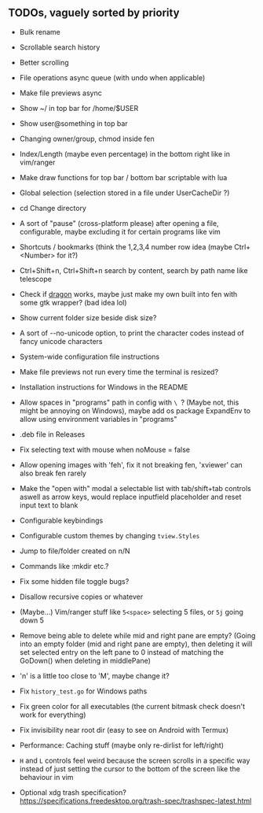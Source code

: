 ## TODOs, vaguely sorted by priority

- Bulk rename
- Scrollable search history
- Better scrolling
- File operations async queue (with undo when applicable)
- Make file previews async
- Show ~/ in top bar for /home/$USER
- Show user@something in top bar
- Changing owner/group, chmod inside fen
- Index/Length (maybe even percentage) in the bottom right like in vim/ranger
- Make draw functions for top bar / bottom bar scriptable with lua
- Global selection (selection stored in a file under UserCacheDir ?)
- cd Change directory
- A sort of "pause" (cross-platform please) after opening a file, configurable, maybe excluding it for certain programs like vim
- Shortcuts / bookmarks (think the 1,2,3,4 number row idea (maybe Ctrl+\<Number\> for it?)
- Ctrl+Shift+n, Ctrl+Shift+n search by content, search by path name like telescope
- Check if [dragon](https://github.com/mwh/dragon) works, maybe just make my own built into fen with some gtk wrapper? (bad idea lol)
- Show current folder size beside disk size?
- A sort of --no-unicode option, to print the character codes instead of fancy unicode characters

- System-wide configuration file instructions
- Make file previews not run every time the terminal is resized?
- Installation instructions for Windows in the README
- Allow spaces in "programs" path in config with `\ `? (Maybe not, this might be annoying on Windows), maybe add os package ExpandEnv to allow using environment variables in "programs"
- .deb file in Releases
- Fix selecting text with mouse when noMouse = false
- Allow opening images with 'feh', fix it not breaking fen, 'xviewer' can also break fen rarely
- Make the "open with" modal a selectable list with tab/shift+tab controls aswell as arrow keys, would replace inputfield placeholder and reset input text to blank
- Configurable keybindings
- Configurable custom themes by changing `tview.Styles`
- Jump to file/folder created on n/N
- Commands like :mkdir etc.?
- Fix some hidden file toggle bugs?
- Disallow recursive copies or whatever
- (Maybe...) Vim/ranger stuff like `5<space>` selecting 5 files, or `5j` going down 5
- Remove being able to delete while mid and right pane are empty? (Going into an empty folder (mid and right pane are empty), then deleting it will set selected entry on the left pane to 0 instead of matching the GoDown() when deleting in middlePane)
- 'n' is a little too close to 'M', maybe change it?
- Fix `history_test.go` for Windows paths
- Fix green color for all executables (the current bitmask check doesn't work for everything)
- Fix invisibility near root dir (easy to see on Android with Termux)
- Performance: Caching stuff (maybe only re-dirlist for left/right)
- `H` and `L` controls feel weird because the screen scrolls in a specific way instead of just setting the cursor to the bottom of the screen like the behaviour in vim
- Optional xdg trash specification? https://specifications.freedesktop.org/trash-spec/trashspec-latest.html
